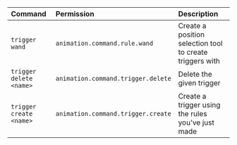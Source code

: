 | Command | Permission | Description |
| :------ | :--------- | :---------- |
| `trigger wand` | `animation.command.rule.wand` | Create a position selection tool to create triggers with |
| `trigger delete <name>` | `animation.command.trigger.delete` | Delete the given trigger |
| `trigger create <name>` | `animation.command.trigger.create` | Create a trigger using the rules you've just made |